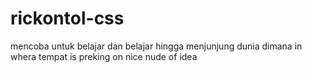 # rickontol-css
mencoba untuk belajar dan belajar hingga menjunjung dunia
dimana in whera tempat is preking on nice nude of idea 
